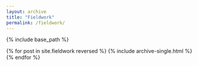 ```yaml
---
layout: archive
title: "Fieldwork"
permalink: /fieldwork/
---
```


{% include base_path %}

{% for post in site.fieldwork reversed %}
  {% include archive-single.html %}
{% endfor %}
